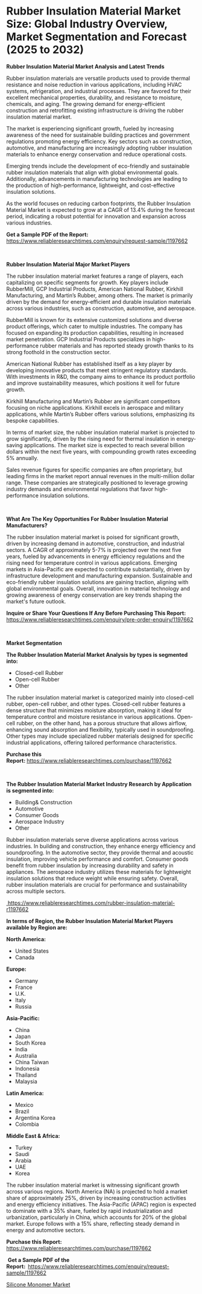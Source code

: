 <p><h1>Rubber Insulation Material Market Size: Global Industry Overview, Market Segmentation and Forecast (2025 to 2032)</h1></p><p><strong>Rubber Insulation Material Market Analysis and Latest Trends</strong></p>
<p><p>Rubber insulation materials are versatile products used to provide thermal resistance and noise reduction in various applications, including HVAC systems, refrigeration, and industrial processes. They are favored for their excellent mechanical properties, durability, and resistance to moisture, chemicals, and aging. The growing demand for energy-efficient construction and retrofitting existing infrastructure is driving the rubber insulation material market.</p><p>The market is experiencing significant growth, fueled by increasing awareness of the need for sustainable building practices and government regulations promoting energy efficiency. Key sectors such as construction, automotive, and manufacturing are increasingly adopting rubber insulation materials to enhance energy conservation and reduce operational costs. </p><p>Emerging trends include the development of eco-friendly and sustainable rubber insulation materials that align with global environmental goals. Additionally, advancements in manufacturing technologies are leading to the production of high-performance, lightweight, and cost-effective insulation solutions. </p><p>As the world focuses on reducing carbon footprints, the Rubber Insulation Material Market is expected to grow at a CAGR of 13.4% during the forecast period, indicating a robust potential for innovation and expansion across various industries.</p></p>
<p><strong>Get a Sample PDF of the Report:&nbsp;</strong> <a href="https://www.reliableresearchtimes.com/enquiry/request-sample/1197662?utm_campaign=2207&utm_medium=2&utm_source=Github&utm_content=ia&utm_term=01042025&utm_id=rubber-insulation-material">https://www.reliableresearchtimes.com/enquiry/request-sample/1197662</a></p>
<p>&nbsp;</p>
<p><strong>Rubber Insulation Material Major Market Players</strong></p>
<p><p>The rubber insulation material market features a range of players, each capitalizing on specific segments for growth. Key players include RubberMill, GCP Industrial Products, American National Rubber, Kirkhill Manufacturing, and Martin’s Rubber, among others. The market is primarily driven by the demand for energy-efficient and durable insulation materials across various industries, such as construction, automotive, and aerospace.</p><p>RubberMill is known for its extensive customized solutions and diverse product offerings, which cater to multiple industries. The company has focused on expanding its production capabilities, resulting in increased market penetration. GCP Industrial Products specializes in high-performance rubber materials and has reported steady growth thanks to its strong foothold in the construction sector.</p><p>American National Rubber has established itself as a key player by developing innovative products that meet stringent regulatory standards. With investments in R&D, the company aims to enhance its product portfolio and improve sustainability measures, which positions it well for future growth.</p><p>Kirkhill Manufacturing and Martin’s Rubber are significant competitors focusing on niche applications. Kirkhill excels in aerospace and military applications, while Martin’s Rubber offers various solutions, emphasizing its bespoke capabilities.</p><p>In terms of market size, the rubber insulation material market is projected to grow significantly, driven by the rising need for thermal insulation in energy-saving applications. The market size is expected to reach several billion dollars within the next five years, with compounding growth rates exceeding 5% annually.</p><p>Sales revenue figures for specific companies are often proprietary, but leading firms in the market report annual revenues in the multi-million dollar range. These companies are strategically positioned to leverage growing industry demands and environmental regulations that favor high-performance insulation solutions.</p></p>
<p>&nbsp;</p>
<p><strong>What Are The Key Opportunities For Rubber Insulation Material Manufacturers?</strong></p>
<p><p>The rubber insulation material market is poised for significant growth, driven by increasing demand in automotive, construction, and industrial sectors. A CAGR of approximately 5-7% is projected over the next five years, fueled by advancements in energy efficiency regulations and the rising need for temperature control in various applications. Emerging markets in Asia-Pacific are expected to contribute substantially, driven by infrastructure development and manufacturing expansion. Sustainable and eco-friendly rubber insulation solutions are gaining traction, aligning with global environmental goals. Overall, innovation in material technology and growing awareness of energy conservation are key trends shaping the market's future outlook.</p></p>
<p><strong>Inquire or Share Your Questions If Any Before Purchasing This Report:</strong> <a href="https://www.reliableresearchtimes.com/enquiry/pre-order-enquiry/1197662?utm_campaign=2207&utm_medium=2&utm_source=Github&utm_content=ia&utm_term=01042025&utm_id=rubber-insulation-material">https://www.reliableresearchtimes.com/enquiry/pre-order-enquiry/1197662</a></p>
<p>&nbsp;</p>
<p><strong>Market Segmentation</strong></p>
<p><strong>The Rubber Insulation Material Market Analysis by types is segmented into:</strong></p>
<p><ul><li>Closed-cell Rubber</li><li>Open-cell Rubber</li><li>Other</li></ul></p>
<p><p>The rubber insulation material market is categorized mainly into closed-cell rubber, open-cell rubber, and other types. Closed-cell rubber features a dense structure that minimizes moisture absorption, making it ideal for temperature control and moisture resistance in various applications. Open-cell rubber, on the other hand, has a porous structure that allows airflow, enhancing sound absorption and flexibility, typically used in soundproofing. Other types may include specialized rubber materials designed for specific industrial applications, offering tailored performance characteristics.</p></p>
<p><strong>Purchase this Report:&nbsp;</strong><a href="https://www.reliableresearchtimes.com/purchase/1197662?utm_campaign=2207&utm_medium=2&utm_source=Github&utm_content=ia&utm_term=01042025&utm_id=rubber-insulation-material">https://www.reliableresearchtimes.com/purchase/1197662</a></p>
<p>&nbsp;</p>
<p><strong>The Rubber Insulation Material Market Industry Research by Application is segmented into:</strong></p>
<p><ul><li>Building& Construction</li><li>Automotive</li><li>Consumer Goods</li><li>Aerospace Industry</li><li>Other</li></ul></p>
<p><p>Rubber insulation materials serve diverse applications across various industries. In building and construction, they enhance energy efficiency and soundproofing. In the automotive sector, they provide thermal and acoustic insulation, improving vehicle performance and comfort. Consumer goods benefit from rubber insulation by increasing durability and safety in appliances. The aerospace industry utilizes these materials for lightweight insulation solutions that reduce weight while ensuring safety. Overall, rubber insulation materials are crucial for performance and sustainability across multiple sectors.</p></p>
<p><a href="https://www.reliableresearchtimes.com/rubber-insulation-material-r1197662?utm_campaign=2207&utm_medium=2&utm_source=Github&utm_content=ia&utm_term=01042025&utm_id=rubber-insulation-material">&nbsp;https://www.reliableresearchtimes.com/rubber-insulation-material-r1197662</a></p>
<p><strong>In terms of Region, the Rubber Insulation Material Market Players available by Region are:</strong></p>
<p>
    <p> <strong> North America: </strong>
        <ul>
            <li>United States</li>
            <li>Canada</li>
        </ul>
        </p> 
    <p> <strong> Europe: </strong>
        <ul>
            <li>Germany</li>
            <li>France</li>
            <li>U.K.</li>
            <li>Italy</li>
            <li>Russia</li>
        </ul>
        </p> 
    <p> <strong> Asia-Pacific: </strong>
        <ul>
            <li>China</li>
            <li>Japan</li>
            <li>South Korea</li>
            <li>India</li>
            <li>Australia</li>
            <li>China Taiwan</li>
            <li>Indonesia</li>
            <li>Thailand</li>
            <li>Malaysia</li>
        </ul>
        </p> 
    <p> <strong> Latin America: </strong>
        <ul>
            <li>Mexico</li>
            <li>Brazil</li>
            <li>Argentina Korea</li>
            <li>Colombia</li>
        </ul>
        </p> 
    <p> <strong> Middle East & Africa: </strong>
        <ul>
            <li>Turkey</li>
            <li>Saudi</li>
            <li>Arabia</li>
            <li>UAE</li>
            <li>Korea</li>
        </ul>
    </p>
    </p>
<p><p>The rubber insulation material market is witnessing significant growth across various regions. North America (NA) is projected to hold a market share of approximately 25%, driven by increasing construction activities and energy efficiency initiatives. The Asia-Pacific (APAC) region is expected to dominate with a 35% share, fueled by rapid industrialization and urbanization, particularly in China, which accounts for 20% of the global market. Europe follows with a 15% share, reflecting steady demand in energy and automotive sectors.</p></p>
<p><strong>Purchase this Report: </strong><a href="https://www.reliableresearchtimes.com/purchase/1197662?utm_campaign=2207&utm_medium=2&utm_source=Github&utm_content=ia&utm_term=01042025&utm_id=rubber-insulation-material">https://www.reliableresearchtimes.com/purchase/1197662</a></p>
<p>&nbsp;<strong>Get a Sample PDF of the Report:&nbsp;&nbsp;</strong><a href="https://www.reliableresearchtimes.com/enquiry/request-sample/1197662?utm_campaign=2207&utm_medium=2&utm_source=Github&utm_content=ia&utm_term=01042025&utm_id=rubber-insulation-material">https://www.reliableresearchtimes.com/enquiry/request-sample/1197662</a></p>
<p><strong></strong></p>
<p><p><a href="https://github.com/arionmp/Market-Research-Report-List-5/blob/main/silicone-monomer-market.md?utm_campaign=2207&utm_medium=2&utm_source=Github&utm_content=ia&utm_term=01042025&utm_id=rubber-insulation-material">Silicone Monomer Market</a></p></p>